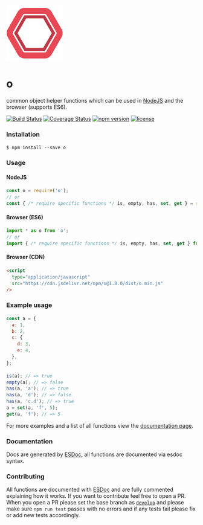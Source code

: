 ![o Logo](./logo.png)

# o
common object helper functions which can be used in [NodeJS](https://nodejs.org/en/) and the browser (supports ES6).

[![Build Status](https://travis-ci.org/hammy2899/o.svg?branch=master)](https://travis-ci.org/hammy2899/o)
[![Coverage Status](https://coveralls.io/repos/github/hammy2899/o/badge.svg?branch=master)](https://coveralls.io/github/hammy2899/o?branch=master)
[![npm version](https://img.shields.io/npm/v/o.svg)](https://www.npmjs.com/package/o)
[![license](https://img.shields.io/github/license/hammy2899/o.svg)](https://github.com/hammy2899/o/blob/master/LICENSE.md)


### Installation
```
$ npm install --save o
```

### Usage

#### NodeJS
```javascript
const o = require('o');
// or
const { /* require specific functions */ is, empty, has, set, get } = require('o');
```

#### Browser (ES6)
```javascript
import * as o from 'o';
// or
import { /* require specific functions */ is, empty, has, set, get } from 'o';
```

#### Browser (CDN)
```html
<script
  type="application/javascript"
  src="https://cdn.jsdelivr.net/npm/o@1.0.0/dist/o.min.js"
/>
```

### Example usage

```javascript
const a = {
  a: 1,
  b: 2,
  c: {
    d: 3,
    e: 4,
  },
};

is(a); // => true
empty(a); // => false
has(a, 'a'); // => true
has(a, 'd'); // => false
has(a, 'c.d'); // => true
a = set(a, 'f', 5);
get(a, 'f'); // => 5
```

For more examples and a list of all functions view the [documentation page]().

### Documentation

Docs are generated by [ESDoc](https://esdoc.org), all functions are documented via esdoc syntax.

### Contributing

All functions are documented with [ESDoc](https://esdoc.org) and are fully commented explaining how it works. If you want to
contribute feel free to open a PR. When you open a PR please set the base branch as [`develop`](https://github.com/hammy2899/o/tree/develop) and please make sure `npm run test` passes
with no errors and if any tests fail please fix or add new tests accordingly.
